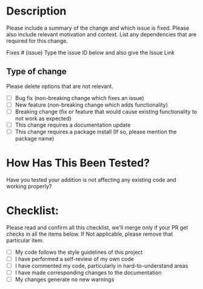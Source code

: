# Description

Please include a summary of the change and which issue is fixed. Please also include relevant motivation and context. List any dependencies that are required for this change.

Fixes # (issue) Type the issue ID below and also give the Issue Link

## Type of change

Please delete options that are not relevant.

- [ ] Bug fix (non-breaking change which fixes an issue)
- [ ] New feature (non-breaking change which adds functionality)
- [ ] Breaking change (fix or feature that would cause existing functionality to not work as expected)
- [ ] This change requires a documentation update
- [ ] This change requires a package install (If so, please mention the package name)

# How Has This Been Tested?

Have you tested your addition is not affecting any existing code and working properly?


# Checklist:

Please read and confirm all this checklist, we'll merge only if your PR get checks in all the items below. If Not applicable, please remove that particular item.

- [ ] My code follows the style guidelines of this project
- [ ] I have performed a self-review of my own code
- [ ] I have commented my code, particularly in hard-to-understand areas
- [ ] I have made corresponding changes to the documentation
- [ ] My changes generate no new warnings

